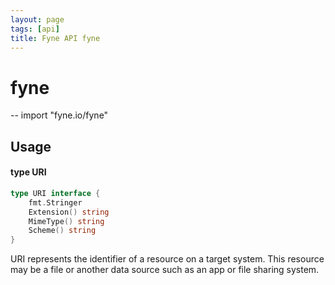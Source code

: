 ```yaml
---
layout: page
tags: [api]
title: Fyne API fyne
---
```


# fyne
--
    import "fyne.io/fyne"

## Usage

#### type URI

```go
type URI interface {
	fmt.Stringer
	Extension() string
	MimeType() string
	Scheme() string
}
```

URI represents the identifier of a resource on a target system. This resource
may be a file or another data source such as an app or file sharing system.

